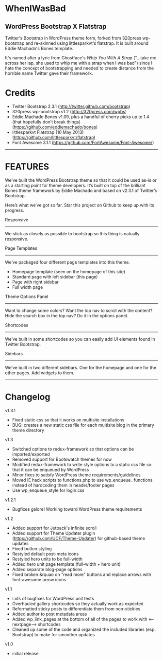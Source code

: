 WhenIWasBad 
===========
WordPress Bootstrap X Flatstrap
-------------------------------
Twitter's Bootstrap in WordPress theme form, forked from 320press wp-bootstrap and re-skinned using littlesparkvt's flatstrap. It is built around Eddie Machado's Bones template. 

It's named after a lyric from Ghostface's _Whip You With A Strap_ ("...take me across her lap, she used to whip me with a strap when I was bad") since I hate the concept of bootstrapping and needed to create distance from the horrible name Twitter gave their framework.

Credits
=======

* Twitter Bootstrap 2.3.1 (http://twitter.github.com/bootstrap)
* 320press wp-bootstrap v1.2 (http://320press.com/wpbs)
* Eddie Machado Bones v1.09, plus a handful of cherry picks up to 1.4 (that hopefully don't break things) (https://github.com/eddiemachado/bones)
* littlesparkvt Flatstrap (10 May 2013) (https://github.com/littlesparkvt/flatstrap)
* Font Awesome 3.1.1 (https://github.com/FortAwesome/Font-Awesome/)


---

FEATURES
========

We’ve built the WordPress Bootstrap theme so that it could be used as-is or as a starting point for theme developers. It’s built on top of the brilliant Bones theme framework by Eddie Machado and based on v2.3.1 of Twitter’s Bootstrap.

Here’s what we’ve got so far. Star this project on Github to keep up with its progress.

Responsive
__________

We stick as closely as possible to bootstrap so this thing is natually responsive. 

Page Templates
______________

We’ve packaged four different page templates into this theme.

* Homepage template (seen on the homepage of this site)
* Standard page with left sidebar (this page)
* Page with right sidebar
* Full width page

Theme Options Panel
___________________

Want to change some colors? Want the top nav to scroll with the content? Hide the search box in the top nav? Do it in the options panel.

Shortcodes
__________

We’ve built in some shortcodes so you can easily add UI elements found in Twitter Bootstrap.

Sidebars
________

We’ve built in two different sidebars. One for the homepage and one for the other pages. Add widgets to them.

---

Changelog
=========
v1.3.1

* Fixed static css so that it works on multisite installations
* BUG: creates a new static css file for each multisite blog in the primary theme directory

v1.3

* Switched options to redux-framework so that options can be imported/exported
* Removed support for Bootswatch themes for now
* Modified redux-framework to write style options to a static css file so that it can be enqueued by WordPress
* Minor fixes to satisfy WordPress theme requirements/guidelines
* Moved IE hack scripts to functions.php to use wp_enqueue_ functions instead of hardcoding them in header/footer pages
* Use wp_enqueue_style for login.css


v1.2.1

* Bugfixes galore! Working toward WordPress theme requirements


v1.2

* Added support for Jetpack's infinite scroll
* Added support for Theme Updater plugin (https://github.com/UCF/Theme-Updater) for github-based theme updates
* Fixed button styling
* Restyled default post-meta icons
* Restyled hero units to be full-width
* Added hero unit page template (full-width + hero unit)
* Added separate blog-page options
* Fixed broken &rquao on "read more" buttons and replace arrows with font-awesome arrow icons


v1.1

* Lots of bugfixes for WordPress unit tests
* Overhauled gallery shortcodes so they actually work as expected
* Reformatted sticky posts to differentiate them from non-stickies
* Added author to post metadata areas
* Added wp_link_pages at the bottom of all of the pages to work with <--nextpage--> shortcodes
* Cleaned up some of the code and organized the included libraries (esp. Bootstrap) to make for smoother updates


v1.0

* initial release

